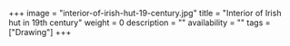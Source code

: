 +++
image = "interior-of-irish-hut-19-century.jpg"
title = "Interior of Irish hut in 19th century"
weight = 0
description = ""
availability = ""
tags = ["Drawing"]
+++
